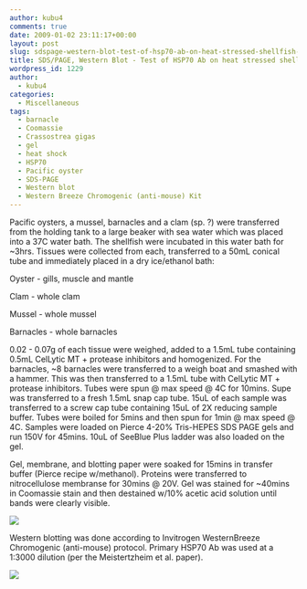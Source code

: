 ```yaml
---
author: kubu4
comments: true
date: 2009-01-02 23:11:17+00:00
layout: post
slug: sdspage-western-blot-test-of-hsp70-ab-on-heat-stressed-shellfish-for-fish441
title: SDS/PAGE, Western Blot - Test of HSP70 Ab on heat stressed shellfish for FISH441
wordpress_id: 1229
author:
  - kubu4
categories:
  - Miscellaneous
tags:
  - barnacle
  - Coomassie
  - Crassostrea gigas
  - gel
  - heat shock
  - HSP70
  - Pacific oyster
  - SDS-PAGE
  - Western blot
  - Western Breeze Chromogenic (anti-mouse) Kit
---
```


Pacific oysters, a mussel, barnacles and a clam (sp. ?) were transferred from the holding tank to a large beaker with sea water which was placed into a 37C water bath. The shellfish were incubated in this water bath for ~3hrs. Tissues were collected from each, transferred to a 50mL conical tube and immediately placed in a dry ice/ethanol bath:

Oyster - gills, muscle and mantle

Clam - whole clam

Mussel - whole mussel

Barnacles - whole barnacles

0.02 - 0.07g of each tissue were weighed, added to a 1.5mL tube containing 0.5mL CelLytic MT + protease inhibitors and homogenized. For the barnacles, ~8 barnacles were transferred to a weigh boat and smashed with a hammer. This was then transferred to a 1.5mL tube with CelLytic MT + protease inhibitors. Tubes were spun @ max speed @ 4C for 10mins. Supe was transferred to a fresh 1.5mL snap cap tube. 15uL of each sample was transferred to a screw cap tube containing 15uL of 2X reducing sample buffer. Tubes were boiled for 5mins and then spun for 1min @ max speed @ 4C. Samples were loaded on Pierce 4-20% Tris-HEPES SDS PAGE gels and run 150V for 45mins. 10uL of SeeBlue Plus ladder was also loaded on the gel.

Gel, membrane, and blotting paper were soaked for 15mins in transfer buffer (Pierce recipe w/methanol). Proteins were transferred to nitrocellulose membranse for 30mins @ 20V. Gel was stained for ~40mins in Coomassie stain and then destained w/10% acetic acid solution until bands were clearly visible.

![](http://eagle.fish.washington.edu/Arabidopsis/SDS-PAGE/20090102%20PAGE.JPG)

Western blotting was done according to Invitrogen WesternBreeze Chromogenic (anti-mouse) protocol. Primary HSP70 Ab was used at a 1:3000 dilution (per the Meistertzheim et al. paper).

![](http://eagle.fish.washington.edu/Arabidopsis/Western%20Blots/20090102%20labeled.png)

